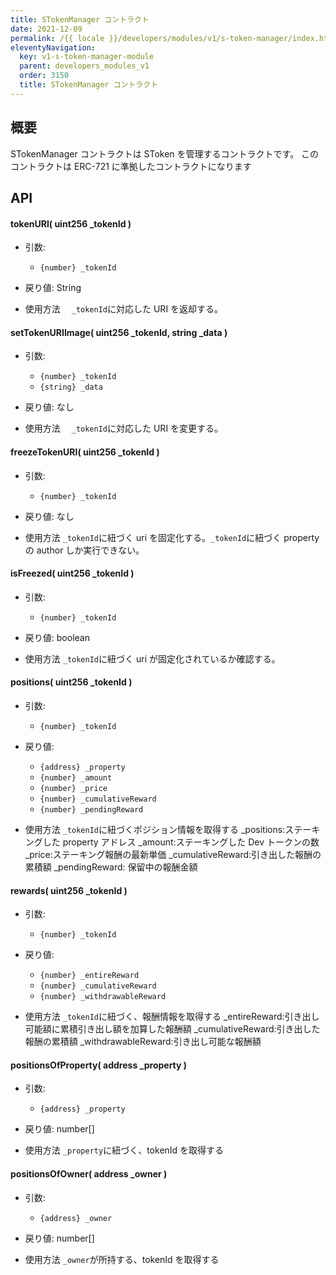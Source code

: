 ```yaml
---
title: STokenManager コントラクト
date: 2021-12-09
permalink: /{{ locale }}/developers/modules/v1/s-token-manager/index.html
eleventyNavigation:
  key: v1-s-token-manager-module
  parent: developers_modules_v1
  order: 3150
  title: STokenManager コントラクト
---
```


## 概要

STokenManager コントラクトは SToken を管理するコントラクトです。
このコントラクトは ERC-721 に準拠したコントラクトになります

## API

#### tokenURI( uint256 \_tokenId )

- 引数:

  - `{number} _tokenId`

- 戻り値: String

- 使用方法
  　`_tokenId`に対応した URI を返却する。

#### setTokenURIImage( uint256 \_tokenId, string \_data )

- 引数:

  - `{number} _tokenId`
  - `{string} _data`

- 戻り値: なし

- 使用方法
  　`_tokenId`に対応した URI を変更する。

#### freezeTokenURI( uint256 \_tokenId )

- 引数:

  - `{number} _tokenId`

- 戻り値: なし

- 使用方法
  `_tokenId`に紐づく uri を固定化する。`_tokenId`に紐づく property の author しか実行できない。

#### isFreezed( uint256 \_tokenId )

- 引数:

  - `{number} _tokenId`

- 戻り値: boolean

- 使用方法
  `_tokenId`に紐づく uri が固定化されているか確認する。

#### positions( uint256 \_tokenId )

- 引数:

  - `{number} _tokenId`

- 戻り値:

  - `{address} _property`
  - `{number} _amount`
  - `{number} _price`
  - `{number} _cumulativeReward`
  - `{number} _pendingReward`

- 使用方法
  `_tokenId`に紐づくポジション情報を取得する
  \_positions:ステーキングした property アドレス
  \_amount:ステーキングした Dev トークンの数
  \_price:ステーキング報酬の最新単価
  \_cumulativeReward:引き出した報酬の累積額
  \_pendingReward: 保留中の報酬金額

#### rewards( uint256 \_tokenId )

- 引数:

  - `{number} _tokenId`

- 戻り値:

  - `{number} _entireReward`
  - `{number} _cumulativeReward`
  - `{number} _withdrawableReward`

- 使用方法
  `_tokenId`に紐づく、報酬情報を取得する
  \_entireReward:引き出し可能額に累積引き出し額を加算した報酬額
  \_cumulativeReward:引き出した報酬の累積額
  \_withdrawableReward:引き出し可能な報酬額

#### positionsOfProperty( address \_property )

- 引数:

  - `{address} _property`

- 戻り値: number[]

- 使用方法
  `_property`に紐づく、tokenId を取得する

#### positionsOfOwner( address \_owner )

- 引数:

  - `{address} _owner`

- 戻り値: number[]

- 使用方法
  `_owner`が所持する、tokenId を取得する
